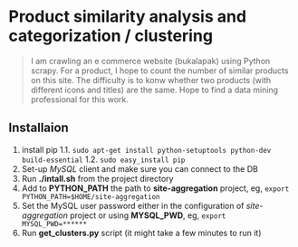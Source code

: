 # Product similarity analysis and categorization / clustering


> I am crawling an e commerce website (bukalapak) using Python scrapy. For a product, I hope to count the number of similar products on this site.
> The difficulty is to konw whether two products (with different icons and titles) are the same. Hope to find a data mining professional for this work.

## Installaion 

 1. install pip
 1.1. `sudo apt-get install python-setuptools python-dev build-essential`
 1.2. `sudo easy_install pip`
 2. Set-up *MySQL* client and make sure you can connect to the DB
 3. Run **./intall.sh** from the project directory
 4. Add to **PYTHON_PATH** the path to **site-aggregation** project, eg, `export PYTHON_PATH=$HOME/site-aggregation`
 5. Set the MySQL user password either in the configuration of *site-aggregation* project or using **MYSQL_PWD**, eg, `export MYSQL_PWD=******`
 6. Run **get_clusters.py** script (it might take a few minutes to run it)

